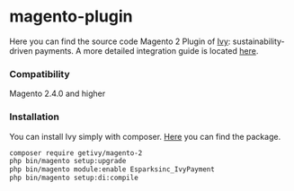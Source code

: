 # magento-plugin

Here you can find the source code Magento 2 Plugin of [Ivy](https://getivy.de): sustainability-driven payments. A more detailed integration guide is located [here](https://getivy.gitbook.io/integrate-us/).

### Compatibility

Magento 2.4.0 and higher

### Installation

You can install Ivy simply with composer. [Here](https://packagist.org/packages/getivy/magento-2) you can find the package.

```bash
composer require getivy/magento-2
php bin/magento setup:upgrade
php bin/magento module:enable Esparksinc_IvyPayment
php bin/magento setup:di:compile
```
